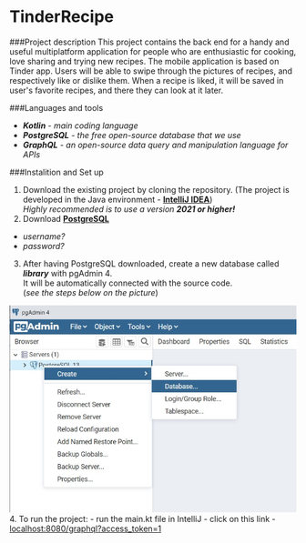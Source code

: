 # TinderRecipe
###Project description
This project contains the back end for a handy and useful 
multiplatform application for people who are enthusiastic for cooking,
love sharing and trying new recipes. The mobile application is based
on Tinder app. Users will be able to swipe through the pictures of
recipes, and respectively like or dislike them.
When a recipe is liked, it will be saved in user's favorite recipes, 
and there they can look at it later. 


###Languages and tools
* ***Kotlin*** - *main coding language*
* ***PostgreSQL*** - *the free open-source database that we use*
* ***GraphQL*** - *an open-source data query and manipulation language for APIs*

###Instalition and Set up

1. Download the existing project by cloning the repository.
   (The project is developed in the Java environment -
   **[IntelliJ IDEA](https://www.jetbrains.com/idea/download/#section=windows)**) \
   *Highly recommended is  to use a version **2021 or higher!***
3. Download **[PostgreSQL](https://www.postgresql.org/)**
- *username?*
- *password?*

3. After having PostgreSQL downloaded, create a new database
   called ***library*** with pgAdmin 4.\
   It will be automatically connected with the source code.\
   (*see the steps below on the picture*)

![PostgreSQL steps to create database](PostgreSQLCreateDBSteps.jpg)
4. To run the project:
    - run the main.kt file in IntelliJ
    - click on this link - [localhost:8080/graphql?access_token=1](localhost:8080/graphql?access_token=1)
    